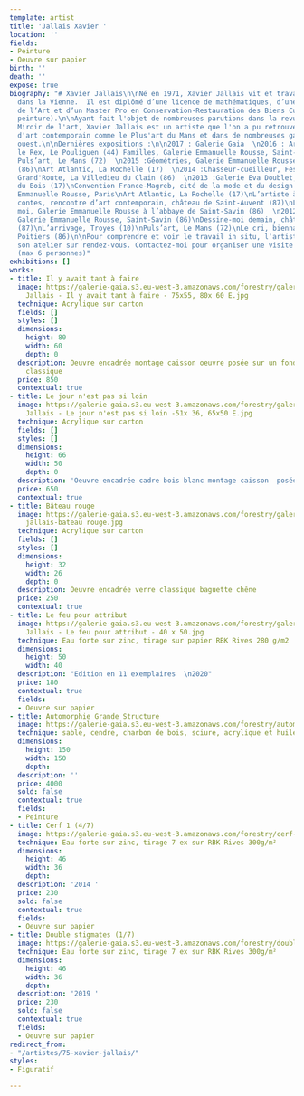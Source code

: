 ```yaml
---
template: artist
title: 'Jallais Xavier '
location: ''
fields:
- Peinture
- Oeuvre sur papier
birth: ''
death: ''
expose: true
biography: "# Xavier Jallais\n\nNé en 1971, Xavier Jallais vit et travaille à Chauvigny
  dans la Vienne.  Il est diplômé d’une licence de mathématiques, d’une Licence d’Histoire
  de l’Art et d’un Master Pro en Conservation-Restauration des Biens Culturel (spécialité
  peinture).\n\nAyant fait l'objet de nombreuses parutions dans la revue spécialisée
  Miroir de l'art, Xavier Jallais est un artiste que l'on a pu retrouvé dans des foires
  d'art contemporain comme le Plus'art du Mans et dans de nombreuses galeries du grand
  ouest.\n\nDernières expositions :\n\n2017 : Galerie Gaia  \n2016 : Art et Connivences,
  le Rex, Le Pouliguen (44) Familles, Galerie Emmanuelle Rousse, Saint-Savin (86)
  Puls’art, Le Mans (72)  \n2015 :Géométries, Galerie Emmanuelle Rousse, Saint-Savin
  (86)\nArt Atlantic, La Rochelle (17)  \n2014 :Chasseur-cueilleur, Festival L'Auberge
  Grand'Route, La Villedieu du Clain (86)  \n2013 :Galerie Eva Doublet, Saint-Georges
  du Bois (17)\nConvention France-Magreb, cité de la mode et du design avec la Galerie
  Emmanuelle Rousse, Paris\nArt Atlantic, La Rochelle (17)\nL’artiste à la cour des
  contes, rencontre d’art contemporain, château de Saint-Auvent (87)\nL’abbaye et
  moi, Galerie Emmanuelle Rousse à l’abbaye de Saint-Savin (86)  \n2012 : Automorphies,
  Galerie Emmanuelle Rousse, Saint-Savin (86)\nDessine-moi demain, château de Saint-Auvent
  (87)\nL’arrivage, Troyes (10)\nPuls’art, Le Mans (72)\nLe cri, biennale d’art sacré,
  Poitiers (86)\n\nPour comprendre et voir le travail in situ, l’artiste accepte d’ouvrir
  son atelier sur rendez-vous. Contactez-moi pour organiser une visite privée au 02-40-48-14-91
  (max 6 personnes)"
exhibitions: []
works:
- title: Il y avait tant à faire
  image: https://galerie-gaia.s3.eu-west-3.amazonaws.com/forestry/galerie-gaia @ Xavier
    Jallais - Il y avait tant à faire - 75x55, 80x 60 E.jpg
  technique: Acrylique sur carton
  fields: []
  styles: []
  dimensions:
    height: 80
    width: 60
    depth: 0
  description: Oeuvre encadrée montage caisson oeuvre posée sur un fond blanc verre
    classique
  price: 850
  contextual: true
- title: Le jour n'est pas si loin
  image: https://galerie-gaia.s3.eu-west-3.amazonaws.com/forestry/galerie-gaia @ xavier
    Jallais - Le jour n'est pas si loin -51x 36, 65x50 E.jpg
  technique: Acrylique sur carton
  fields: []
  styles: []
  dimensions:
    height: 66
    width: 50
    depth: 0
  description: 'Oeuvre encadrée cadre bois blanc montage caisson  posée sur fond blanc '
  price: 650
  contextual: true
- title: Bâteau rouge
  image: https://galerie-gaia.s3.eu-west-3.amazonaws.com/forestry/galerie gaia-xavier
    jallais-bateau rouge.jpg
  technique: Acrylique sur carton
  fields: []
  styles: []
  dimensions:
    height: 32
    width: 26
    depth: 0
  description: Oeuvre encadrée verre classique baguette chêne
  price: 250
  contextual: true
- title: Le feu pour attribut
  image: https://galerie-gaia.s3.eu-west-3.amazonaws.com/forestry/galeriegaia-Xavier
    Jallais - Le feu pour attribut - 40 x 50.jpg
  technique: Eau forte sur zinc, tirage sur papier RBK Rives 280 g/m2
  dimensions:
    height: 50
    width: 40
  description: "Edition en 11 exemplaires  \n2020"
  price: 180
  contextual: true
  fields:
  - Oeuvre sur papier
- title: Automorphie Grande Structure
  image: https://galerie-gaia.s3.eu-west-3.amazonaws.com/forestry/automorphie-grande-structure.jpg
  technique: sable, cendre, charbon de bois, sciure, acrylique et huile sur toile
  dimensions:
    height: 150
    width: 150
    depth: 
  description: ''
  price: 4000
  sold: false
  contextual: true
  fields:
  - Peinture
- title: Cerf 1 (4/7)
  image: https://galerie-gaia.s3.eu-west-3.amazonaws.com/forestry/cerf-1-47.jpg
  technique: Eau forte sur zinc, tirage 7 ex sur RBK Rives 300g/m²
  dimensions:
    height: 46
    width: 36
    depth: 
  description: '2014 '
  price: 230
  sold: false
  contextual: true
  fields:
  - Oeuvre sur papier
- title: Double stigmates (1/7)
  image: https://galerie-gaia.s3.eu-west-3.amazonaws.com/forestry/double-stigmates-17.jpg
  technique: Eau forte sur zinc, tirage 7 ex sur RBK Rives 300g/m²
  dimensions:
    height: 46
    width: 36
    depth: 
  description: '2019 '
  price: 230
  sold: false
  contextual: true
  fields:
  - Oeuvre sur papier
redirect_from:
- "/artistes/75-xavier-jallais/"
styles:
- Figuratif

---
```

